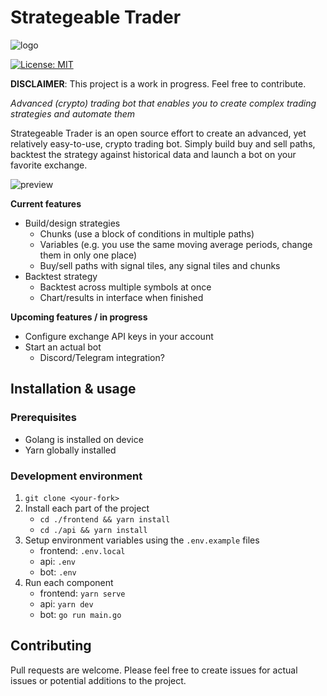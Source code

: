 # Strategeable Trader
![logo](https://i.imgur.com/ebYNGRp.png)

[![License: MIT](https://img.shields.io/badge/License-MIT-yellow.svg)](LICENSE.txt)

__DISCLAIMER__: This project is a work in progress. Feel free to contribute.

*Advanced (crypto) trading bot that enables you to create complex trading strategies and automate them*

Strategeable Trader is an open source effort to create an advanced, yet relatively easy-to-use, crypto trading bot. Simply build buy and sell paths, backtest the strategy against historical data and launch a bot on your favorite exchange.

![preview](https://i.imgur.com/8DXtjkY.png)

**Current features**
* Build/design strategies
  * Chunks (use a block of conditions in multiple paths)
  * Variables (e.g. you use the same moving average periods, change them in only one place)
  * Buy/sell paths with signal tiles, any signal tiles and chunks
* Backtest strategy
  * Backtest across multiple symbols at once
  * Chart/results in interface when finished

**Upcoming features / in progress**
* Configure exchange API keys in your account
* Start an actual bot
  * Discord/Telegram integration?

## Installation & usage
### Prerequisites
* Golang is installed on device
* Yarn globally installed
### Development environment
1. `git clone <your-fork>` 
2. Install each part of the project
    * `cd ./frontend && yarn install`
    * `cd ./api && yarn install`
3. Setup environment variables using the `.env.example` files
    * frontend: `.env.local`
    * api: `.env`
    * bot: `.env`
4. Run each component
    * frontend: `yarn serve`
    * api: `yarn dev`
    * bot: `go run main.go`

## Contributing
Pull requests are welcome. Please feel free to create issues for actual issues or potential additions to the project.